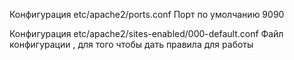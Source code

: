 
Конфигурация etc/apache2/ports.conf 
Порт по умолчанию 9090 

Конфигурация etc/apache2/sites-enabled/000-default.conf
Файл конфигурации , для того чтобы дать правила для работы